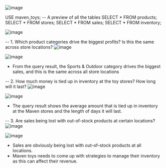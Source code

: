 ![image](https://github.com/user-attachments/assets/6cd41e69-bc87-4474-afcc-a523c97427ac)

USE maven_toys;
-- A preview of all the tables
 SELECT * FROM products;
 SELECT * FROM stores;
 SELECT * FROM sales;
 SELECT * FROM inventory;
 
 ![image](https://github.com/user-attachments/assets/aebc392a-5470-4067-837c-e87998ded6f7)


 -- 1. Which product categories drive the biggest profits? Is this the same across store locations?
![image](https://github.com/user-attachments/assets/809c26a1-7646-405d-961e-bb4b3cf68785)

![image](https://github.com/user-attachments/assets/06c032f7-15a0-43d0-a3d2-13a832939f24)

- From the query result, the Sports & Outdoor category drives the biggest sales, and this is the same across all store locations

 -- 2. How much money is tied up in inventory at the toy stores? How long will it last?
![image](https://github.com/user-attachments/assets/58085d42-db52-4c80-a5f6-8320b77fb5a3)

![image](https://github.com/user-attachments/assets/d7d83503-9144-40d1-b530-3ac70c5dcd17)
- The query result shows the average amount that is tied up in inventory at the Maven stores and the length of days it will last.

 -- 3. Are sales being lost with out-of-stock products at certain locations?
![image](https://github.com/user-attachments/assets/16af3ea3-d1dc-4555-9d03-438c34529209)

![image](https://github.com/user-attachments/assets/10815f06-a218-47e4-bf35-cffeaf726bb1)

- Sales are obviously being lost with out-of-stock  products at all locations.
- Maven toys needs to come up with strategies to manage their inventory as this can affect their revenue.
      
    
